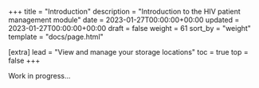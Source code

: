 +++
title = "Introduction"
description = "Introduction to the HIV patient management module"
date = 2023-01-27T00:00:00+00:00
updated = 2023-01-27T00:00:00+00:00
draft = false
weight = 61
sort_by = "weight"
template = "docs/page.html"

[extra]
lead = "View and manage your storage locations"
toc = true
top = false
+++

Work in progress...
